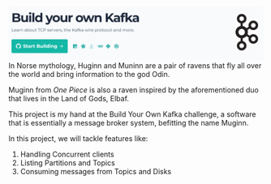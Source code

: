 ![Kafka](./img.png)
In Norse mythology, Huginn and Muninn are a pair of ravens that fly all over the world and bring information to the god Odin.

Muginn from *One Piece* is also a raven inspired by the aforementioned duo that lives in the Land of Gods, Elbaf.

This project is my hand at the Build Your Own Kafka challenge, a software that is essentially a message broker system, befitting the name Muginn.

In this project, we will tackle features like:

1. Handling Concurrent clients
2. Listing Partitions and Topics
3. Consuming messages from Topics and Disks
